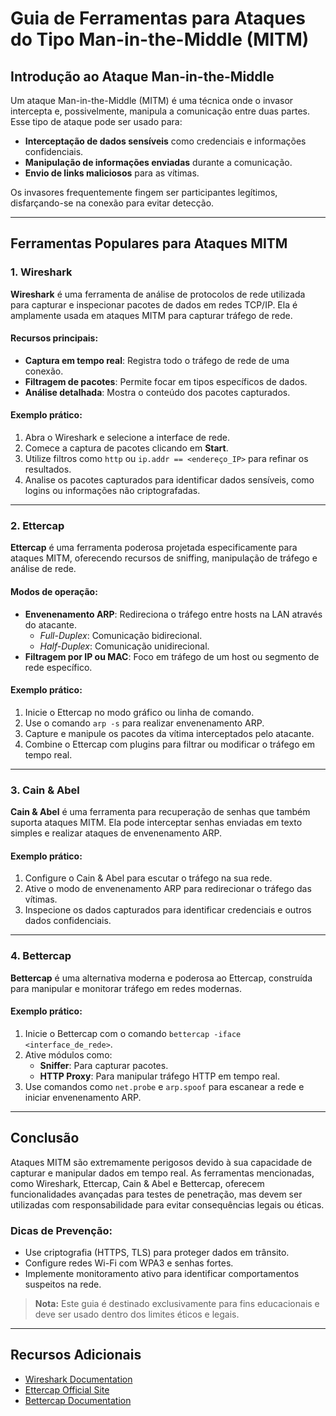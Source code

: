 # Guia de Ferramentas para Ataques do Tipo Man-in-the-Middle (MITM)

## Introdução ao Ataque Man-in-the-Middle
Um ataque Man-in-the-Middle (MITM) é uma técnica onde o invasor intercepta e, possivelmente, manipula a comunicação entre duas partes. Esse tipo de ataque pode ser usado para:

- **Interceptação de dados sensíveis** como credenciais e informações confidenciais.
- **Manipulação de informações enviadas** durante a comunicação.
- **Envio de links maliciosos** para as vítimas.

Os invasores frequentemente fingem ser participantes legítimos, disfarçando-se na conexão para evitar detecção.

---

## Ferramentas Populares para Ataques MITM

### 1. Wireshark
**Wireshark** é uma ferramenta de análise de protocolos de rede utilizada para capturar e inspecionar pacotes de dados em redes TCP/IP. Ela é amplamente usada em ataques MITM para capturar tráfego de rede.

#### Recursos principais:
- **Captura em tempo real**: Registra todo o tráfego de rede de uma conexão.
- **Filtragem de pacotes**: Permite focar em tipos específicos de dados.
- **Análise detalhada**: Mostra o conteúdo dos pacotes capturados.

#### Exemplo prático:
1. Abra o Wireshark e selecione a interface de rede.
2. Comece a captura de pacotes clicando em **Start**.
3. Utilize filtros como `http` ou `ip.addr == <endereço_IP>` para refinar os resultados.
4. Analise os pacotes capturados para identificar dados sensíveis, como logins ou informações não criptografadas.

---

### 2. Ettercap
**Ettercap** é uma ferramenta poderosa projetada especificamente para ataques MITM, oferecendo recursos de sniffing, manipulação de tráfego e análise de rede.

#### Modos de operação:
- **Envenenamento ARP**: Redireciona o tráfego entre hosts na LAN através do atacante.
  - *Full-Duplex*: Comunicação bidirecional.
  - *Half-Duplex*: Comunicação unidirecional.
- **Filtragem por IP ou MAC**: Foco em tráfego de um host ou segmento de rede específico.

#### Exemplo prático:
1. Inicie o Ettercap no modo gráfico ou linha de comando.
2. Use o comando `arp -s` para realizar envenenamento ARP.
3. Capture e manipule os pacotes da vítima interceptados pelo atacante.
4. Combine o Ettercap com plugins para filtrar ou modificar o tráfego em tempo real.

---

### 3. Cain & Abel
**Cain & Abel** é uma ferramenta para recuperação de senhas que também suporta ataques MITM. Ela pode interceptar senhas enviadas em texto simples e realizar ataques de envenenamento ARP.

#### Exemplo prático:
1. Configure o Cain & Abel para escutar o tráfego na sua rede.
2. Ative o modo de envenenamento ARP para redirecionar o tráfego das vítimas.
3. Inspecione os dados capturados para identificar credenciais e outros dados confidenciais.

---

### 4. Bettercap
**Bettercap** é uma alternativa moderna e poderosa ao Ettercap, construída para manipular e monitorar tráfego em redes modernas.

#### Exemplo prático:
1. Inicie o Bettercap com o comando `bettercap -iface <interface_de_rede>`.
2. Ative módulos como:
   - **Sniffer**: Para capturar pacotes.
   - **HTTP Proxy**: Para manipular tráfego HTTP em tempo real.
3. Use comandos como `net.probe` e `arp.spoof` para escanear a rede e iniciar envenenamento ARP.

---

## Conclusão
Ataques MITM são extremamente perigosos devido à sua capacidade de capturar e manipular dados em tempo real. As ferramentas mencionadas, como Wireshark, Ettercap, Cain & Abel e Bettercap, oferecem funcionalidades avançadas para testes de penetração, mas devem ser utilizadas com responsabilidade para evitar consequências legais ou éticas.

### Dicas de Prevenção:
- Use criptografia (HTTPS, TLS) para proteger dados em trânsito.
- Configure redes Wi-Fi com WPA3 e senhas fortes.
- Implemente monitoramento ativo para identificar comportamentos suspeitos na rede.

> **Nota:** Este guia é destinado exclusivamente para fins educacionais e deve ser usado dentro dos limites éticos e legais.

---

## Recursos Adicionais
- [Wireshark Documentation](https://www.wireshark.org/docs/)
- [Ettercap Official Site](https://www.ettercap-project.org/)
- [Bettercap Documentation](https://bettercap.org/)
